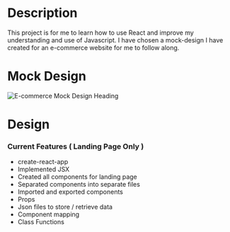 # Description
This project is for me to learn how to use React and improve my understanding and use of Javascript. I have chosen a mock-design I have created for an e-commerce website for me to follow along.

# Mock Design
![E-commerce Mock Design Heading](https://anthony.cloudyne.co.uk/wp-content/themes/cosmic/assets/images/commerce_template/landing.png)

# Design
### Current Features ( Landing Page Only )
* create-react-app
* Implemented JSX
* Created all components for landing page
* Separated components into separate files
* Imported and exported components
* Props
* Json files to store / retrieve data
* Component mapping
* Class Functions

